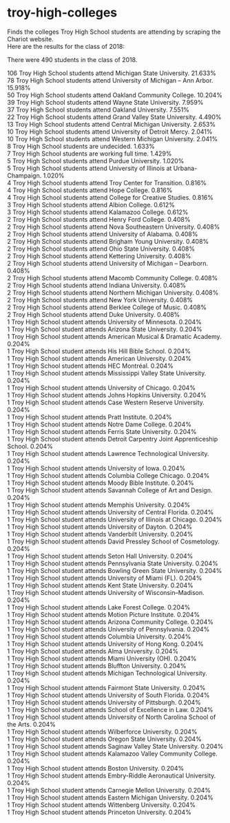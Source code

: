 ﻿# troy-high-colleges
Finds the colleges Troy High School students are attending by scraping the Chariot website.  
Here are the results for the class of 2018:

There were 490 students in the class of 2018.  
  
106 Troy High School students attend Michigan State University. 21.633%  
78 Troy High School students attend University of Michigan – Ann Arbor. 15.918%  
50 Troy High School students attend Oakland Community College. 10.204%  
39 Troy High School students attend Wayne State University. 7.959%  
37 Troy High School students attend Oakland University. 7.551%  
22 Troy High School students attend Grand Valley State University. 4.490%  
13 Troy High School students attend Central Michigan University. 2.653%  
10 Troy High School students attend University of Detroit Mercy. 2.041%  
10 Troy High School students attend Western Michigan University. 2.041%  
8 Troy High School students are undecided. 1.633%  
7 Troy High School students are working full time. 1.429%  
5 Troy High School students attend Purdue University. 1.020%  
5 Troy High School students attend University of Illinois at Urbana-Champaign. 1.020%  
4 Troy High School students attend Troy Center for Transition. 0.816%  
4 Troy High School students attend Hope College. 0.816%  
4 Troy High School students attend College for Creative Studies. 0.816%  
3 Troy High School students attend Albion College. 0.612%  
3 Troy High School students attend Kalamazoo College. 0.612%  
2 Troy High School students attend Henry Ford College. 0.408%  
2 Troy High School students attend Nova Southeastern University. 0.408%  
2 Troy High School students attend University of Alabama. 0.408%  
2 Troy High School students attend Brigham Young University. 0.408%  
2 Troy High School students attend Ohio State University. 0.408%  
2 Troy High School students attend Kettering University. 0.408%  
2 Troy High School students attend University of Michigan – Dearborn. 0.408%  
2 Troy High School students attend Macomb Community College. 0.408%  
2 Troy High School students attend Indiana University. 0.408%  
2 Troy High School students attend Northern Michigan University. 0.408%  
2 Troy High School students attend New York University. 0.408%  
2 Troy High School students attend Berklee College of Music. 0.408%  
2 Troy High School students attend Duke University. 0.408%  
1 Troy High School student attends University of Minnesota. 0.204%  
1 Troy High School student attends Arizona State University. 0.204%  
1 Troy High School student attends American Musical & Dramatic Academy. 0.204%  
1 Troy High School student attends His Hill Bible School. 0.204%  
1 Troy High School student attends American University. 0.204%  
1 Troy High School student attends HEC Montréal. 0.204%  
1 Troy High School student attends Mississippi Valley State University. 0.204%  
1 Troy High School student attends University of Chicago. 0.204%  
1 Troy High School student attends Johns Hopkins University. 0.204%  
1 Troy High School student attends Case Western Reserve University. 0.204%  
1 Troy High School student attends Pratt Institute. 0.204%  
1 Troy High School student attends Notre Dame College. 0.204%  
1 Troy High School student attends Ferris State University. 0.204%  
1 Troy High School student attends Detroit Carpentry Joint Apprenticeship School. 0.204%  
1 Troy High School student attends Lawrence Technological University. 0.204%  
1 Troy High School student attends University of Iowa. 0.204%  
1 Troy High School student attends Columbia College Chicago. 0.204%  
1 Troy High School student attends Moody Bible Institute. 0.204%  
1 Troy High School student attends Savannah College of Art and Design. 0.204%  
1 Troy High School student attends Memphis University. 0.204%  
1 Troy High School student attends University of Central Florida. 0.204%  
1 Troy High School student attends University of Illinois at Chicago. 0.204%  
1 Troy High School student attends University of Dayton. 0.204%  
1 Troy High School student attends Vanderbilt University. 0.204%  
1 Troy High School student attends David Pressley School of Cosmetology. 0.204%  
1 Troy High School student attends Seton Hall University. 0.204%  
1 Troy High School student attends Pennsylvania State University. 0.204%  
1 Troy High School student attends Bowling Green State University. 0.204%  
1 Troy High School student attends University of Miami (FL). 0.204%  
1 Troy High School student attends Kent State University. 0.204%  
1 Troy High School student attends University of Wisconsin–Madison. 0.204%  
1 Troy High School student attends Lake Forest College. 0.204%  
1 Troy High School student attends Motion Picture Institute. 0.204%  
1 Troy High School student attends Arizona Community College. 0.204%  
1 Troy High School student attends University of Pennsylvania. 0.204%  
1 Troy High School student attends Columbia University. 0.204%  
1 Troy High School student attends University of Hong Kong. 0.204%  
1 Troy High School student attends Alma University. 0.204%  
1 Troy High School student attends Miami University (OH). 0.204%  
1 Troy High School student attends Bluffton University. 0.204%  
1 Troy High School student attends Michigan Technological University. 0.204%  
1 Troy High School student attends Fairmont State University. 0.204%  
1 Troy High School student attends University of South Florida. 0.204%  
1 Troy High School student attends University of Pittsburgh. 0.204%  
1 Troy High School student attends School of Excellence in Law. 0.204%  
1 Troy High School student attends University of North Carolina School of the Arts. 0.204%  
1 Troy High School student attends Wilberforce University. 0.204%  
1 Troy High School student attends Oregon State University. 0.204%  
1 Troy High School student attends Saginaw Valley State University. 0.204%  
1 Troy High School student attends Kalamazoo Valley Community College. 0.204%  
1 Troy High School student attends Boston University. 0.204%  
1 Troy High School student attends Embry-Riddle Aeronautical University. 0.204%  
1 Troy High School student attends Carnegie Mellon University. 0.204%  
1 Troy High School student attends Eastern Michigan University. 0.204%  
1 Troy High School student attends Wittenberg University. 0.204%  
1 Troy High School student attends Princeton University. 0.204%  